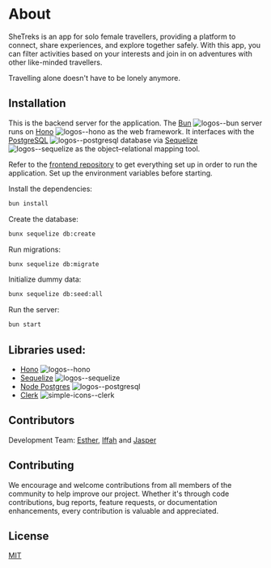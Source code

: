 # About

SheTreks is an app for solo female travellers, providing a platform to connect, share experiences, and explore together safely. With this app, you can filter activities based on your interests and join in on adventures with other like-minded travellers.

Travelling alone doesn't have to be lonely anymore.

## Installation

This is the backend server for the application. The [Bun](https://github.com/oven-sh/bun) ![logos--bun](https://github.com/jasperteo/SheTreks-frontend/assets/12832610/f90039c3-38ee-4fb5-8ff0-1edabc38b65e) server runs on [Hono](https://github.com/honojs/hono) ![logos--hono](https://github.com/jasperteo/SheTreks-backend/assets/12832610/c13f4072-8e2e-4fea-9aca-e68d38d47f77) as the web framework. It interfaces with the [PostgreSQL](https://github.com/postgres/postgres) ![logos--postgresql](https://github.com/jasperteo/SheTreks-backend/assets/12832610/bcee447e-e65f-4a2f-b585-3ca3e628ad61) database via [Sequelize](https://github.com/sequelize/sequelize) ![logos--sequelize](https://github.com/jasperteo/SheTreks-backend/assets/12832610/29f395ca-12d0-451b-b6d5-d454fa10582c) as the object–relational mapping tool.

Refer to the [frontend repository](https://github.com/jasperteo/SheTreks-frontend) to get everything set up in order to run the application. Set up the environment variables before starting.

Install the dependencies:
```bash
bun install
```
Create the database:
```bash
bunx sequelize db:create
```
Run migrations:
```bash
bunx sequelize db:migrate
```
Initialize dummy data:
```bash
bunx sequelize db:seed:all
```
Run the server:
```bash
bun start
```

## Libraries used:

- [Hono](https://github.com/honojs/hono) ![logos--hono](https://github.com/jasperteo/SheTreks-backend/assets/12832610/c13f4072-8e2e-4fea-9aca-e68d38d47f77)
- [Sequelize](https://github.com/sequelize/sequelize) ![logos--sequelize](https://github.com/jasperteo/SheTreks-backend/assets/12832610/29f395ca-12d0-451b-b6d5-d454fa10582c)
- [Node Postgres](https://github.com/brianc/node-postgres) ![logos--postgresql](https://github.com/jasperteo/SheTreks-backend/assets/12832610/bcee447e-e65f-4a2f-b585-3ca3e628ad61)
- [Clerk](https://github.com/clerk/javascript) ![simple-icons--clerk](https://github.com/jasperteo/SheTreks-frontend/assets/12832610/3cd6518a-c811-423b-b94d-1b3cd368fe86)

## Contributors

Development Team: [Esther](https://github.com/estherphang), [Iffah](https://github.com/IffahA) and [Jasper](https://github.com/jasperteo)

## Contributing

We encourage and welcome contributions from all members of the community to help improve our project. Whether it's through code contributions, bug reports, feature requests, or documentation enhancements, every contribution is valuable and appreciated.

## License

[MIT](https://choosealicense.com/licenses/mit/)

